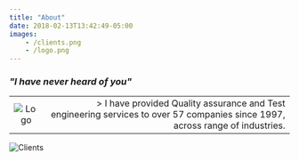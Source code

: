 ```yaml
---
title: "About"
date: 2018-02-13T13:42:49-05:00
images:
    - /clients.png
    - /logo.png
---
```

### _"I have never heard of you"_ 
|||
| :-------------: |-------------:|
| ![Logo](/logo.png) | > I have provided Quality assurance and Test engineering services to over 57 companies since 1997, across range of industries. |

![Clients](/clients.png)
